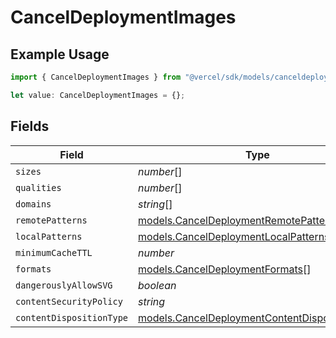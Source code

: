 # CancelDeploymentImages

## Example Usage

```typescript
import { CancelDeploymentImages } from "@vercel/sdk/models/canceldeploymentop.js";

let value: CancelDeploymentImages = {};
```

## Fields

| Field                                                                                                | Type                                                                                                 | Required                                                                                             | Description                                                                                          |
| ---------------------------------------------------------------------------------------------------- | ---------------------------------------------------------------------------------------------------- | ---------------------------------------------------------------------------------------------------- | ---------------------------------------------------------------------------------------------------- |
| `sizes`                                                                                              | *number*[]                                                                                           | :heavy_minus_sign:                                                                                   | N/A                                                                                                  |
| `qualities`                                                                                          | *number*[]                                                                                           | :heavy_minus_sign:                                                                                   | N/A                                                                                                  |
| `domains`                                                                                            | *string*[]                                                                                           | :heavy_minus_sign:                                                                                   | N/A                                                                                                  |
| `remotePatterns`                                                                                     | [models.CancelDeploymentRemotePatterns](../models/canceldeploymentremotepatterns.md)[]               | :heavy_minus_sign:                                                                                   | N/A                                                                                                  |
| `localPatterns`                                                                                      | [models.CancelDeploymentLocalPatterns](../models/canceldeploymentlocalpatterns.md)[]                 | :heavy_minus_sign:                                                                                   | N/A                                                                                                  |
| `minimumCacheTTL`                                                                                    | *number*                                                                                             | :heavy_minus_sign:                                                                                   | N/A                                                                                                  |
| `formats`                                                                                            | [models.CancelDeploymentFormats](../models/canceldeploymentformats.md)[]                             | :heavy_minus_sign:                                                                                   | N/A                                                                                                  |
| `dangerouslyAllowSVG`                                                                                | *boolean*                                                                                            | :heavy_minus_sign:                                                                                   | N/A                                                                                                  |
| `contentSecurityPolicy`                                                                              | *string*                                                                                             | :heavy_minus_sign:                                                                                   | N/A                                                                                                  |
| `contentDispositionType`                                                                             | [models.CancelDeploymentContentDispositionType](../models/canceldeploymentcontentdispositiontype.md) | :heavy_minus_sign:                                                                                   | N/A                                                                                                  |